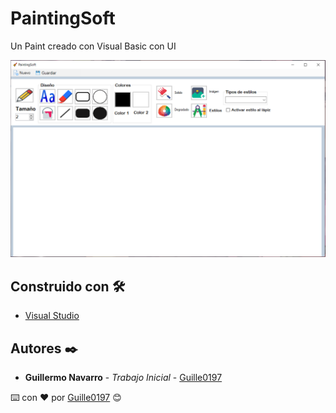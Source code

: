 # PaintingSoft

Un Paint creado con Visual Basic con UI

![alt text](https://github.com/Guille0197/Painting/blob/development/PaintingSoft/bin/Debug/Imagenes/PaintingSoft.PNG)

## Construido con 🛠️

* [Visual Studio](https://visualstudio.microsoft.com/es/?rr=https%3A%2F%2Fwww.google.com%2F) 

## Autores ✒️

* **Guillermo Navarro** - *Trabajo Inicial* - [Guille0197](https://github.com/Guille0197)

⌨️ con ❤️ por [Guille0197](https://github.com/Guille0197) 😊
